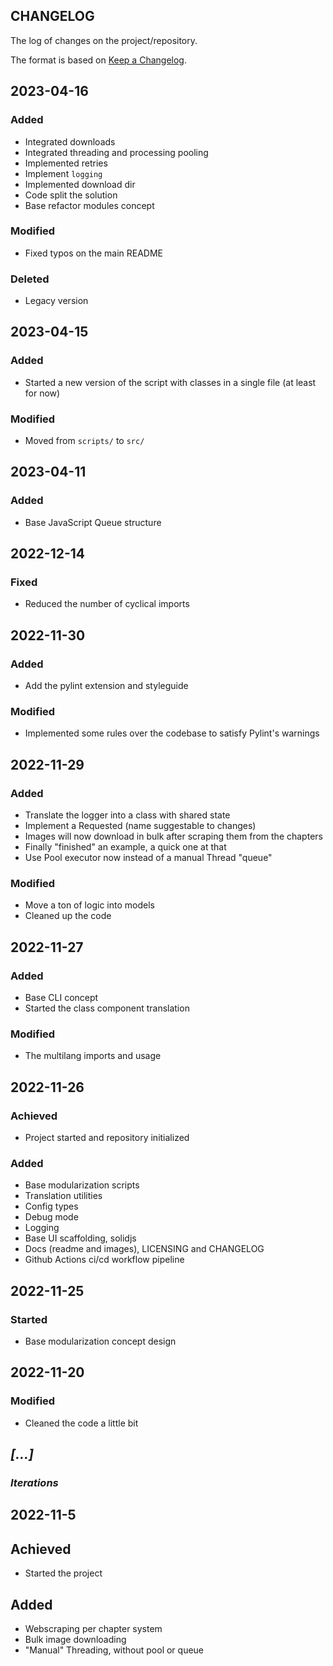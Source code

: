 ## CHANGELOG

The log of changes on the project/repository.

The format is based on [Keep a Changelog](https://keepachangelog.com/en/1.0.0/).

## 2023-04-16

### Added

- Integrated downloads
- Integrated threading and processing pooling
- Implemented retries
- Implement `logging`
- Implemented download dir
- Code split the solution
- Base refactor modules concept

### Modified

- Fixed typos on the main README

### Deleted

- Legacy version

## 2023-04-15

### Added

- Started a new version of the script with classes in a single file (at least for now)

### Modified

- Moved from `scripts/` to `src/`

## 2023-04-11

### Added

- Base JavaScript Queue structure

## 2022-12-14

### Fixed

- Reduced the number of cyclical imports

## 2022-11-30

### Added

- Add the pylint extension and styleguide

### Modified

- Implemented some rules over the codebase to satisfy Pylint's warnings

## 2022-11-29

### Added

- Translate the logger into a class with shared state
- Implement a Requested (name suggestable to changes)
- Images will now download in bulk after scraping them from the chapters
- Finally "finished" an example, a quick one at that
- Use Pool executor now instead of a manual Thread "queue"

### Modified

- Move a ton of logic into models
- Cleaned up the code

## 2022-11-27

### Added

- Base CLI concept
- Started the class component translation

### Modified

- The multilang imports and usage

## 2022-11-26

### Achieved

- Project started and repository initialized

### Added

- Base modularization scripts
- Translation utilities
- Config types
- Debug mode
- Logging
- Base UI scaffolding, solidjs
- Docs (readme and images), LICENSING and CHANGELOG
- Github Actions ci/cd workflow pipeline

## 2022-11-25

### Started

- Base modularization concept design

## 2022-11-20

### Modified

- Cleaned the code a little bit

## _[...]_

### _Iterations_

## 2022-11-5

## Achieved

- Started the project

## Added

- Webscraping per chapter system
- Bulk image downloading
- "Manual" Threading, without pool or queue
